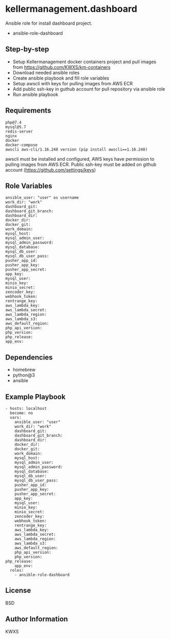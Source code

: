 kellermanagement.dashboard
=========

Ansible role for install dashboard project.

  - ansible-role-dashboard

Step-by-step
------------

  - Setup Kellermanagement docker containers project and pull images from https://github.com/KWXS/km-containers
  - Download needed ansible roles
  - Create ansible playbook and fill role variables
  - Setup awscli with keys for pulling images from AWS ECR
  - Add public ssh-key in guthub account for pull repository via ansible role
  - Run ansible playbook

Requirements
------------

```git
php@7.4
mysql@5.7
redis-server
nginx
docker
docker-compose
awscli aws-cli/1.16.248 version (pip install awscli==1.16.248)
```

awscli must be installed and configured, AWS keys have permission to pulling images from AWS ECR.
Public ssh-key must be added on github account (https://github.com/settings/keys)

Role Variables
--------------

```git
ansible_user: "user" os username 
work_dir: "work"
dashboard_git:
dashboard_git_branch:
dashboard_dir:
docker_dir:
docker_git:
work_domain:
mysql_host:
mysql_admin_user:
mysql_admin_password:
mysql_database:
mysql_db_user:
mysql_db_user_pass:
pusher_app_id:
pusher_app_key:
pusher_app_secret:
app_key:
mysql_user:
minio_key:
minio_secret:
zencoder_key:
webhook_token:
rentrange_key:
aws_lambda_key:
aws_lambda_secret:
aws_lambda_region:
aws_lambda_s3:
aws_default_region:
php_api_version:
php_version:
php_release:
app_env:
```

Dependencies
------------

  - homebrew
  - python@3
  - ansible

Example Playbook
----------------

    - hosts: localhost
      become: no
      vars:
        ansible_user: "user"
        work_dir: "work"
        dashboard_git:
        dashboard_git_branch:
        dashboard_dir:
        docker_dir:
        docker_git:
        work_domain:
        mysql_host:
        mysql_admin_user:
        mysql_admin_password:
        mysql_database:
        mysql_db_user:
        mysql_db_user_pass:
        pusher_app_id:
        pusher_app_key:
        pusher_app_secret:
        app_key:
        mysql_user:
        minio_key:
        minio_secret:
        zencoder_key:
        webhook_token:
        rentrange_key:
        aws_lambda_key:
        aws_lambda_secret:
        aws_lambda_region:
        aws_lambda_s3:
        aws_default_region:
        php_api_version:
        php_version:
	php_release:
        app_env:
      roles:
        - ansible-role-dashboard

License
-------

BSD

Author Information
------------------

KWXS
